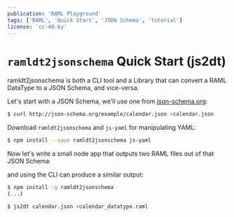 ```yaml
---
publication: 'RAML Playground'
tags: ['RAML', 'Quick Start', 'JSON Schema', 'tutorial']
license: 'cc-40-by'
---
```


# `ramldt2jsonschema` Quick Start (js2dt)

ramldt2jsonschema is both a CLI tool and a Library that can convert a RAML DataType to a JSON Schema, and vice-versa.

Let's start with a JSON Schema, we'll use one from [json-schema.org](http://json-schema.org):
```sh
$ curl http://json-schema.org/example/calendar.json >calendar.json
```

Download `ramldt2jsonschema` and `js-yaml` for manipulating YAML:
```sh
$ npm install --save ramldt2jsonschema js-yaml
```

Now let's write a small node app that outputs two RAML files out of that JSON Schema:

<script src="https://gist.github.com/6407f4f4e257742e733d79529e1288b0"></script>

and using the CLI can produce a similar output:
```sh
$ npm install -g ramldt2jsonschema
(...)

$ js2dt calendar.json >calendar_datatype.raml

```
